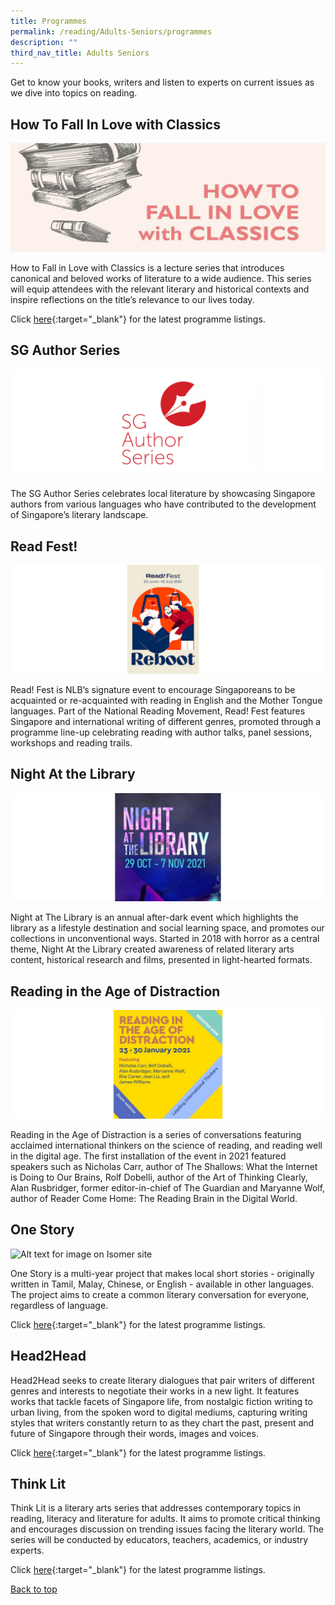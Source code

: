 ```yaml
---
title: Programmes
permalink: /reading/Adults-Seniors/programmes
description: ""
third_nav_title: Adults Seniors
---
```

Get to know your books, writers and listen to experts on current issues as we dive into topics on reading.

## **How To Fall In Love with Classics**
![Alt text for image on Isomer site](/images/reading/adults-seniors/classics.png)

How to Fall in Love with Classics is a lecture series that introduces canonical and beloved works of literature to a wide audience. This series will equip attendees with the relevant literary and historical contexts and inspire reflections on the title’s relevance to our lives today.

Click [here](https://go.gov.sg/literaryprogs){:target="_blank"} for the latest programme listings.

## **SG Author Series** 

![Alt text for image on Isomer site](images/reading/adults-seniors/sgauthors.png)

The SG Author Series celebrates local literature by showcasing Singapore authors from various languages who have contributed to the development of Singapore’s literary landscape.

## **Read Fest!** 

![Alt text for image on Isomer site](images/reading/adults-seniors/rf21.png)

Read! Fest is NLB’s signature event to encourage Singaporeans to be acquainted or re-acquainted with reading in English and the Mother Tongue languages. Part of the National Reading Movement, Read! Fest features Singapore and international writing of different genres, promoted through a programme line-up celebrating reading with author talks, panel sessions, workshops and reading trails.

## **Night At the Library** 

![Alt text for image on Isomer site](images/reading/adults-seniors/natl.png)

Night at The Library  is an annual after-dark event which highlights the library as a lifestyle destination and social learning space, and promotes our collections in unconventional ways. Started in 2018 with horror as a central theme, Night At the Library created awareness of related literary arts content, historical research and films, presented in light-hearted formats.

## **Reading in the Age of Distraction** 

![Alt text for image on Isomer site](images/reading/adults-seniors/rad21.png)

Reading in the Age of Distraction is a series of conversations featuring acclaimed international thinkers on the science of reading, and reading well in the digital age. The first installation of the event in 2021 featured speakers such as Nicholas Carr, author of The Shallows: What the Internet is Doing to Our Brains, Rolf Dobelli, author of the Art of Thinking Clearly, Alan Rusbridger, former editor-in-chief of The Guardian and Maryanne Wolf, author of Reader Come Home: The Reading Brain in the Digital World.


## **One Story** 

![Alt text for image on Isomer site](images/reading/adults-seniors/razi.png)

One Story is a multi-year project that makes local short stories - originally written in Tamil, Malay, Chinese, or English - available in other languages. The project aims to create a common literary conversation for everyone, regardless of language.

Click [here](https://go.gov.sg/literaryprogs){:target="_blank"} for the latest programme listings.

## **Head2Head** 

Head2Head seeks to create literary dialogues that pair writers of different genres and interests to negotiate their works in a new light. It features works that tackle facets of Singapore life, from nostalgic fiction writing to urban living, from the spoken word to digital mediums, capturing writing styles that writers constantly return to as they chart the past, present and future of Singapore through their words, images and voices.

Click [here](https://go.gov.sg/literaryprogs){:target="_blank"} for the latest programme listings.

## **Think Lit** 

Think Lit is a literary arts series that addresses contemporary topics in reading, literacy and literature for adults. It aims to promote critical thinking and encourages discussion on trending issues facing the literary world. The series will be conducted by educators, teachers, academics, or industry experts.

Click [here](https://go.gov.sg/literaryprogs){:target="_blank"} for the latest programme listings.
<p class="has-text-right margin--top--xl"><a href="#main-content">Back to top</a></p>